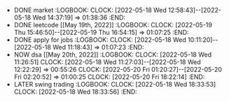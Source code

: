 - DONE market
  :LOGBOOK:
  CLOCK: [2022-05-18 Wed 12:58:43]--[2022-05-18 Wed 14:37:19] =>  01:38:36
  :END:
- DONE leetcode [[May 19th, 2022]]
  :LOGBOOK:
  CLOCK: [2022-05-19 Thu 15:46:50]--[2022-05-19 Thu 16:54:15] =>  01:07:25
  :END:
- DONE apply for jobs
  :LOGBOOK:
  CLOCK: [2022-05-18 Wed 10:11:20]--[2022-05-18 Wed 11:18:43] =>  01:07:23
  :END:
- NOW dsa [[May 20th, 2022]]
  :LOGBOOK:
  CLOCK: [2022-05-18 Wed 11:26:51]
  CLOCK: [2022-05-18 Wed 11:27:03]--[2022-05-18 Wed 12:22:29] =>  00:55:26
  CLOCK: [2022-05-20 Fri 01:20:27]--[2022-05-20 Fri 02:20:52] =>  01:00:25
  CLOCK: [2022-05-20 Fri 18:22:14]
  :END:
- LATER swing trading
  :LOGBOOK:
  CLOCK: [2022-05-18 Wed 18:33:53]
  CLOCK: [2022-05-18 Wed 18:33:56]
  :END: